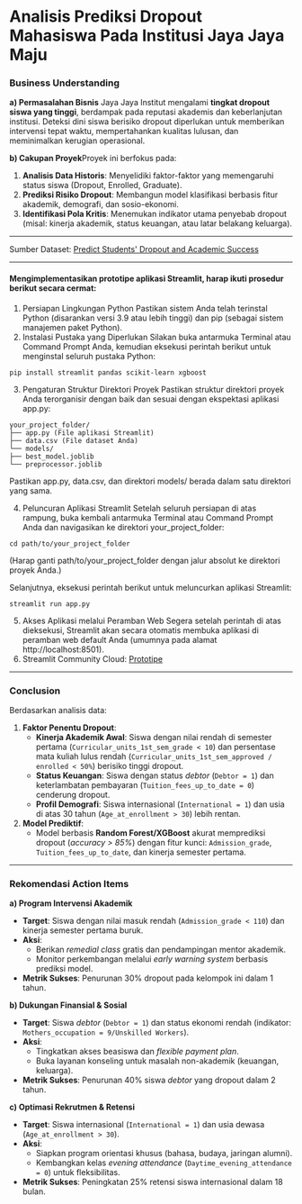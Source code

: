 # Analisis Prediksi Dropout Mahasiswa Pada Institusi Jaya Jaya Maju

### **Business Understanding**

**a) Permasalahan Bisnis**
Jaya Jaya Institut mengalami **tingkat dropout siswa yang tinggi**, berdampak pada reputasi akademis dan keberlanjutan institusi. Deteksi dini siswa berisiko dropout diperlukan untuk memberikan intervensi tepat waktu, mempertahankan kualitas lulusan, dan meminimalkan kerugian operasional.

**b) Cakupan Proyek**Proyek ini berfokus pada:

1. **Analisis Data Historis**: Menyelidiki faktor-faktor yang memengaruhi status siswa (Dropout, Enrolled, Graduate).
2. **Prediksi Risiko Dropout**: Membangun model klasifikasi berbasis fitur akademik, demografi, dan sosio-ekonomi.
3. **Identifikasi Pola Kritis**: Menemukan indikator utama penyebab dropout (misal: kinerja akademik, status keuangan, atau latar belakang keluarga).

---

Sumber Dataset: [Predict Students&#39; Dropout and Academic Success](https://archive.ics.uci.edu/dataset/697/predict+students+dropout+and+academic+success)

---

#### Mengimplementasikan prototipe aplikasi Streamlit, harap ikuti prosedur berikut secara cermat:

1. Persiapan Lingkungan Python
   Pastikan sistem Anda telah terinstal Python (disarankan versi 3.9 atau lebih tinggi) dan pip (sebagai sistem manajemen paket Python).
2. Instalasi Pustaka yang Diperlukan
   Silakan buka antarmuka Terminal atau Command Prompt Anda, kemudian eksekusi perintah berikut untuk menginstal seluruh pustaka Python:

```
pip install streamlit pandas scikit-learn xgboost
```

3. Pengaturan Struktur Direktori Proyek
   Pastikan struktur direktori proyek Anda terorganisir dengan baik dan sesuai dengan ekspektasi aplikasi app.py:

```
your_project_folder/
├── app.py (File aplikasi Streamlit)
├── data.csv (File dataset Anda)
└── models/
├── best_model.joblib
└── preprocessor.joblib
```

Pastikan app.py, data.csv, dan direktori models/ berada dalam satu direktori yang sama.

4. Peluncuran Aplikasi Streamlit
   Setelah seluruh persiapan di atas rampung, buka kembali antarmuka Terminal atau Command Prompt Anda dan navigasikan ke direktori your_project_folder:

```
cd path/to/your_project_folder
```

(Harap ganti path/to/your_project_folder dengan jalur absolut ke direktori proyek Anda.)

Selanjutnya, eksekusi perintah berikut untuk meluncurkan aplikasi Streamlit:

```
streamlit run app.py
```

5. Akses Aplikasi melalui Peramban Web
   Segera setelah perintah di atas dieksekusi, Streamlit akan secara otomatis membuka aplikasi di peramban web default Anda (umumnya pada alamat http://localhost:8501).
6. Streamlit Community Cloud: [Prototipe](https://6xnygjgyqw5vjxvh4xd6w6.streamlit.app/)

---

### **Conclusion**

Berdasarkan analisis data:

1. **Faktor Penentu Dropout**:
   - **Kinerja Akademik Awal**: Siswa dengan nilai rendah di semester pertama (`Curricular_units_1st_sem_grade < 10`) dan persentase mata kuliah lulus rendah (`Curricular_units_1st_sem_approved / enrolled < 50%`) berisiko tinggi dropout.
   - **Status Keuangan**: Siswa dengan status _debtor_ (`Debtor = 1`) dan keterlambatan pembayaran (`Tuition_fees_up_to_date = 0`) cenderung dropout.
   - **Profil Demografi**: Siswa internasional (`International = 1`) dan usia di atas 30 tahun (`Age_at_enrollment > 30`) lebih rentan.
2. **Model Prediktif**:
   - Model berbasis **Random Forest/XGBoost** akurat memprediksi dropout (_accuracy > 85%_) dengan fitur kunci: `Admission_grade`, `Tuition_fees_up_to_date`, dan kinerja semester pertama.

---

### **Rekomendasi Action Items**

**a) Program Intervensi Akademik**

- **Target**: Siswa dengan nilai masuk rendah (`Admission_grade < 110`) dan kinerja semester pertama buruk.
- **Aksi**:
  - Berikan _remedial class_ gratis dan pendampingan mentor akademik.
  - Monitor perkembangan melalui _early warning system_ berbasis prediksi model.
- **Metrik Sukses**: Penurunan 30% dropout pada kelompok ini dalam 1 tahun.

**b) Dukungan Finansial & Sosial**

- **Target**: Siswa _debtor_ (`Debtor = 1`) dan status ekonomi rendah (indikator: `Mothers_occupation = 9/Unskilled Workers`).
- **Aksi**:
  - Tingkatkan akses beasiswa dan _flexible payment plan_.
  - Buka layanan konseling untuk masalah non-akademik (keuangan, keluarga).
- **Metrik Sukses**: Penurunan 40% siswa _debtor_ yang dropout dalam 2 tahun.

**c) Optimasi Rekrutmen & Retensi**

- **Target**: Siswa internasional (`International = 1`) dan usia dewasa (`Age_at_enrollment > 30`).
- **Aksi**:
  - Siapkan program orientasi khusus (bahasa, budaya, jaringan alumni).
  - Kembangkan kelas _evening attendance_ (`Daytime_evening_attendance = 0`) untuk fleksibilitas.
- **Metrik Sukses**: Peningkatan 25% retensi siswa internasional dalam 18 bulan.
